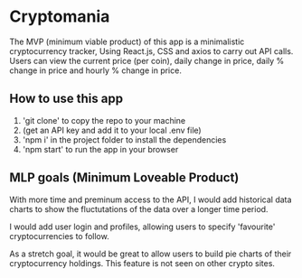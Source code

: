 # Cryptomania

The MVP (minimum viable product) of this app is a minimalistic cryptocurrency tracker,
Using React.js, CSS and axios to carry out API calls.
Users can view the current price (per coin), daily change in price, daily % change in price and hourly % change in price.

## How to use this app
1. 'git clone' to copy the repo to your machine
2. (get an API key and add it to your local .env file)
3. 'npm i' in the project folder to install the dependencies 
4. 'npm start' to run the app in your browser

## MLP goals (Minimum Loveable Product)
With more time and preminum access to the API, I would add historical data charts to show the fluctutations of the data over a longer time period.

I would add user login and profiles, allowing users to specify 'favourite' cryptocurrencies to follow.

As a stretch goal, it would be great to allow users to build pie charts of their cryptocurrency holdings. 
This feature is not seen on other crypto sites.
